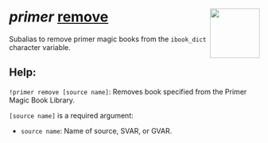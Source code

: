<h1><i>primer </i><u>remove</u> <img align="right" src="../../../Images/image.png" width="100px"></h1>

Subalias to remove primer magic books from the `ibook_dict` character variable.

## Help:
`!primer remove [source name]`: Removes book specified from the Primer Magic Book Library.

`[source name]` is a required argument:
- `source name`: Name of source, SVAR, or GVAR.